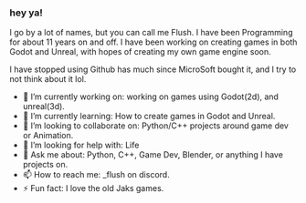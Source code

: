 ### hey ya! 
I go by a lot of names, but you can call me Flush. I have been Programming for about 11 years on and off. 
I have been working on creating games in both Godot and Unreal, with hopes of creating my own game engine soon.

I have stopped using Github has much since MicroSoft bought it, and I try to not think about it lol. 

- 🔭 I’m currently working on: working on games using Godot(2d), and unreal(3d).
- 🌱 I’m currently learning: How to create games in Godot and Unreal.
- 👯 I’m looking to collaborate on: Python/C++ projects around game dev or Animation.
- 🤔 I’m looking for help with: Life
- 💬 Ask me about: Python, C++, Game Dev, Blender, or anything I have projects on.
- 📫 How to reach me: _flush on discord.
- ⚡ Fun fact: I love the old Jaks games. 
<!--
**Roflush/roflush** is a ✨ _special_ ✨ repository because its `README.md` (this file) appears on your GitHub profile.

Here are some ideas to get you started:

- 🔭 I’m currently working on ...
- 🌱 I’m currently learning ...
- 👯 I’m looking to collaborate on ...
- 🤔 I’m looking for help with ...
- 💬 Ask me about ...
- 📫 How to reach me: ...
- 😄 Pronouns: ...
- ⚡ Fun fact: ...
-->

